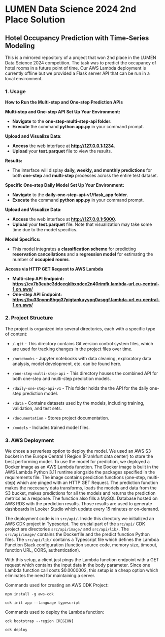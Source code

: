 # LUMEN Data Science 2024 2nd Place Solution
## Hotel Occupancy Prediction with Time-Series Modeling

This is a mirrored repository of a project that won 2nd place in the LUMEN Data Science 2024 competition. The task was to predict the occupancy of hotel rooms in a future point of time. Our AWS Lambda deployment is currently offline but we provided a Flask server API that can be run in a local environment.

### 1. Usage
**How to Run the Multi-step and One-step Prediction APIs**

**Multi-step and One-step API**
**Set Up Your Environment:**
- **Navigate** to the **one-step-multi-step-api folder**.
- **Execute** the command **python app.py** in your command prompt.

**Upload and Visualize Data:**
- **Access** the web interface at **http://127.0.0.1:1234**.
- **Upload** your **test.parquet** file to view the results.

**Results:**
- The interface will display **daily, weekly, and monthly predictions** for both **one-step** and **multi-step** processes across the entire test dataset.

**Specific One-step Daily Model**
**Set Up Your Environment:**
- **Navigate** to the **daily-one-step-api-v1/flask_app folder**.
- **Execute** the command **python app.py** in your command prompt.

**Upload and Visualize Data:**
- **Access** the web interface at **http://127.0.0.1:5000**.
- **Upload** your **test.parquet** file. Note that visualization may take some time due to the model specifics.

**Model Specifics:**
- This model integrates a **classification scheme** for predicting **reservation cancellations** and a **regression model** for estimating the number of **occupied rooms**.

**Access via HTTP GET Request to AWS Lambda**
- **Multi-step API Endpoint:** **https://cv7b3eubc3ddeeqklbxndce2n40rimfk.lambda-url.eu-central-1.on.aws/**
- **One-step API Endpoint:** **https://bu33nynn6hgg37pigtankuyypq0asggf.lambda-url.eu-central-1.on.aws/**

### 2. Project Structure

The project is organized into several directories, each with a specific type of content:

- `/.git` - This directory contains Git version control system files, which are used for tracking changes in the project files over time.

- `/notebooks` - Jupyter notebooks with data cleaning, exploratory data analysis, model development, etc. can be found here.

- `/one-step-multi-step-api` - This directory houses the combined API for both one-step and multi-step prediction models.

- `/daily-one-step-api-v1` - This folder holds the the API for the daily one-step prediction model.

- `/data` - Contains datasets used by the models, including training, validation, and test sets.

- `/documentation` - Stores project documentation.

- `/models` - Includes trained model files. 


### 3. AWS Deployment

We chose a serverless option to deploy the model. We used an AWS S3 bucket in the Europe Central 1 Region (Frankfurt data center) to store the best performing model. To use the model for prediction, we deployed a Docker image as an AWS Lambda function. The Docker image is built in the AWS Lambda Python 3.11 runtime alongside the packages specified in the requirements file. The image contains prediction functions (one-step, multi-step) which are pinged with an HTTP GET Request. The prediction function makes the neccesary data transforms, loads the models and data from the S3 bucket, makes predictions for all the models and returns the prediction metrics as a response. The function also fills a MySQL Database hosted on AWS RDS with the prediction results. Those results are used to generate dashboards in Looker Studio which update every 15 minutes or on-demand.

The deployment code is in ```src/api/```. Inside this directory we initialized an AWS CDK project in Typescript. The crucial part of the ```src/api/``` CDK project are directories ```src/api/image/``` and ```src/api/lib/```. The ```src/api/image/``` contains the Dockerfile and the predict function Python files. The ```src/api/lib/``` contains a Typescript file which defines the Lambda Function Stack configuration (function source code, memory size, timeout, function URL, CORS, authentication).

With this setup, a client just pings the Lambda function endpoint with a GET request which contains the input data in the body parameter. Since one Lambda function call costs $0.0000002, this setup is a cheap option which eliminates the need for maintaining a server.


Commands used for creating an AWS CDK Project:

```npm install -g aws-cdk```

```cdk init app --language typescript```



Commands used to deploy the Lambda function:

```cdk bootstrap --region [REGION]```

```cdk deploy```
